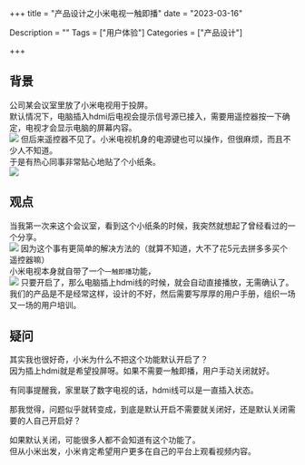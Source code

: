 +++
title = "产品设计之小米电视一触即播"
date = "2023-03-16"

Description = ""
Tags = ["用户体验"]
Categories = ["产品设计"]

+++
## 背景
公司某会议室里放了小米电视用于投屏。  
默认情况下，电脑插入hdmi后电视会提示信号源已接入，需要用遥控器按一下确定，电视才会显示电脑的屏幕内容。  
![](/images/hdmi_signal_found.png)
但后来遥控器不见了。小米电视机身的电源键也可以操作，但很麻烦，而且不少人不知道。  
于是有热心同事非常贴心地贴了个小纸条。  
![](/images/tips.jpg)
## 观点
当我第一次来这个会议室，看到这个小纸条的时候，我突然就想起了曾经看过的一个分享。  
![](/images/point.jpg)
因为这个事有更简单的解决方法的（就算不知道，大不了花5元去拼多多买个遥控器嘛）  
小米电视本身就自带了一个`一触即播`功能，  
![](/images/autoplay.png)
只要开启了，那么电脑插上hdmi线的时候，就会自动直接播放，无需确认了。
我们的产品是不是经常这样，设计的不好，然后需要写厚厚的用户手册，组织一场又一场的用户培训。  

## 疑问
其实我也很好奇，小米为什么不把这个功能默认开启了？  
因为插上hdmi就是希望投屏呀。如果不需要一触即播，用户手动关闭就好。

有同事提醒我，家里联了数字电视的话，hdmi线可以是一直插入状态。  

那我觉得，问题似乎就转变成，到底是默认开启不需要就关闭好，还是默认关闭需要的人自己开启好？

如果默认关闭，可能很多人都不会知道有这个功能了。  
但从小米出发，小米肯定希望用户更多在自己的平台上观看视频内容。